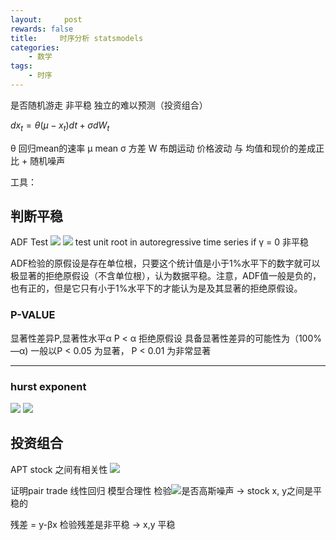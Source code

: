 ```yaml
---
layout:     post
rewards: false
title:     时序分析 statsmodels
categories:
    - 数学
tags:
    - 时序
---
```


是否随机游走 非平稳
独立的难以预测（投资组合）

$dx_t=\theta(\mu-x_t)dt\;+\;\sigma dW_t$

θ 回归mean的速率
μ mean
σ 方差
W 布朗运动
价格波动 与 均值和现价的差成正比 + 随机噪声

工具：
## 判断平稳
ADF Test
![](https://ws1.sinaimg.cn/large/006tNbRwgy1fvgy3mu6gpj30oe026746.jpg)
![](https://ws2.sinaimg.cn/large/006tNbRwgy1fvgy3v1f36j31kw0x6439.jpg)
test unit root in autoregressive time series 
if γ = 0 非平稳

ADF检验的原假设是存在单位根，只要这个统计值是小于1%水平下的数字就可以极显著的拒绝原假设（不含单位根），认为数据平稳。注意，ADF值一般是负的，也有正的，但是它只有小于1%水平下的才能认为是及其显著的拒绝原假设。

### P-VALUE
显著性差异P,显著性水平α
P < α  拒绝原假设 具备显著性差异的可能性为（100%—α)
一般以P < 0.05 为显著， P < 0.01 为非常显著

---
### hurst exponent
![](https://ws1.sinaimg.cn/large/006tNbRwgy1fvgy3zy0l7j31kw0v5ta0.jpg)
![](https://ws3.sinaimg.cn/large/006tNbRwgy1fvgy44n06uj31kw0o8ju6.jpg)


## 投资组合
APT stock 之间有相关性
![](https://ws4.sinaimg.cn/large/006tNbRwgy1fvgy496citj30aq03odfm.jpg)

证明pair trade
 线性回归
模型合理性 检验![](https://ws1.sinaimg.cn/large/006tNbRwgy1fvgy4f1jt1j302001y0og.jpg)是否高斯噪声 -> stock x, y之间是平稳的

残差 = y-βx 检验残差是非平稳 -> x,y 平稳

